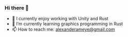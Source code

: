 ### Hi there 👋

- 🔭 I currently enjoy working with Unity and Rust
- 🌱 I’m currently learning graphics programming in Rust
- 📫 How to reach me: alexanderameye@gmail.com

<!--
**alexanderameye/alexanderameye** is a ✨ _special_ ✨ repository because its `README.md` (this file) appears on your GitHub profile.

Here are some ideas to get you started:

- 🔭 I’m currently working on ...
- 🌱 I’m currently learning ...
- 👯 I’m looking to collaborate on ...
- 🤔 I’m looking for help with ...
- 💬 Ask me about ...
- 📫 How to reach me: ...
- 😄 Pronouns: ...
- ⚡ Fun fact: ...
-->
